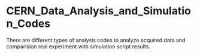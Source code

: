 # CERN_Data_Analysis_and_Simulation_Codes
There are different types of analysis codes to analyze acquired data and comparision real experiment with simulation script results.
